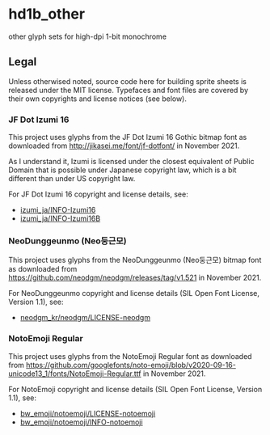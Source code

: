 # hd1b_other

other glyph sets for high-dpi 1-bit monochrome


## Legal

Unless otherwised noted, source code here for building sprite sheets is released under
the MIT license. Typefaces and font files are covered by their own copyrights and
license notices (see below).


### JF Dot Izumi 16

This project uses glyphs from the JF Dot Izumi 16 Gothic bitmap font as downloaded from
http://jikasei.me/font/jf-dotfont/ in November 2021.

As I understand it, Izumi is licensed under the closest equivalent of Public
Domain that is possible under Japanese copyright law, which is a bit different
than under US copyright law.

For JF Dot Izumi 16 copyright and license details, see:
- [izumi_ja/INFO-Izumi16](izumi_ja/INFO-Izumi16)
- [izumi_ja/INFO-Izumi16B](izumi_ja/INFO-Izumi16B)


### NeoDunggeunmo (Neo둥근모)

This project uses glyphs from the NeoDunggeunmo (Neo둥근모) bitmap font as downloaded from
https://github.com/neodgm/neodgm/releases/tag/v1.521 in November 2021.

For NeoDunggeunmo copyright and license details (SIL Open Font License, Version 1.1), see:
- [neodgm_kr/neodgm/LICENSE-neodgm](neodgm_kr/neodgm/LICENSE-neodgm)


### NotoEmoji Regular

This project uses glyphs from the NotoEmoji Regular font as downloaded from
https://github.com/googlefonts/noto-emoji/blob/v2020-09-16-unicode13_1/fonts/NotoEmoji-Regular.ttf
in November 2021.

For NotoEmoji copyright and license details (SIL Open Font License, Version 1.1), see:
- [bw_emoji/notoemoji/LICENSE-notoemoji](bw_emoji/notoemoji/LICENSE-notoemoji)
- [bw_emoji/notoemoji/INFO-notoemoji](bw_emoji/notoemoji/INFO-notoemoji)
